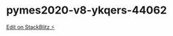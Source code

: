# pymes2020-v8-ykqers-44062

[Edit on StackBlitz ⚡️](https://stackblitz.com/edit/pymes2020-v8-ykqers-44062)